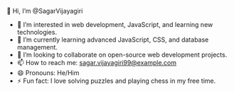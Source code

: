 👋 Hi, I’m @SagarVijayagiri  
- 👀 I’m interested in web development, JavaScript, and learning new technologies.  
- 🌱 I’m currently learning advanced JavaScript, CSS, and database management.  
- 💞️ I’m looking to collaborate on open-source web development projects.  
- 📫 How to reach me: sagar.vijayagiri99@example.com  
- 😄 Pronouns: He/Him  
- ⚡ Fun fact: I love solving puzzles and playing chess in my free time.
